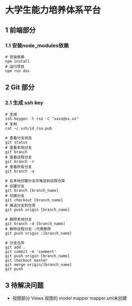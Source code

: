 
# 大学生能力培养体系平台

## 1 前端部分
### 1.1 安装node_modules依赖
```
# 安装依赖
npm install
# 运行项目
npm run dev
```

## 2 Git 部分
### 2.1 生成 ssh key
```
# 生成
ssh-keygen -t rsa -C "xxxx@xx.xx"
# 复制
cat ~/.ssh/id_rsa.pub

# 查看分支状态
git status
# 查看本地分支
git branch
# 查看远程分支
git branch -r
# 查看所有分支
git branch -a

# 在本地创建分支并推送到远程仓库
# 创建分支
git branch [branch_name]
# 切换分支
git checkout [branch_name]
# 推送分支到仓库
git push origin [branch_name]

# 删除本地分支
git branch -d [branch_name]
# 删除远程分支 :代表删除
git push origin :[branch_name]

# 分支合并
git add .
git commit -m 'comment'
git push origin [branch_name]
git checkout master
git merge origin/[branch_name]
git push

```
## 3 待解决问题
- 视图部分 Views 视图的 model mapper mapper.xml未创建
